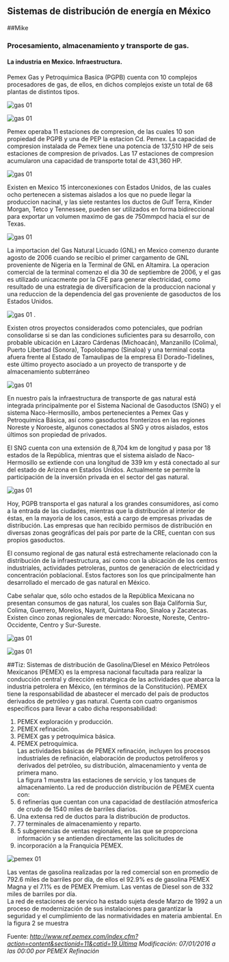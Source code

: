 ## Sistemas de distribución de energía en México

##Mike
### Procesamiento, almacenamiento y transporte de gas.
#### La industria en Mexico. Infraestructura.
Pemex Gas y Petroquimica Basica (PGPB) cuenta con 10 complejos procesadores de gas, de ellos, en dichos complejos existe un total de 68 plantas de distintos tipos.

![gas 01](https://github.com/sunnycanuck/ES-manual/issues/20)

![gas 01](https://github.com/sunnycanuck/ES-manual/issues/15)

Pemex operaba 11 estaciones de compresion, de las cuales 10 son propiedad de PGPB y una de PEP la estacion Cd. Pemex. La capacidad de compresion instalada de Pemex tiene una potencia de 137,510 HP de seis estaciones de compresion de privados. Las 17 estaciones de compresion acumularon una capacidad de transporte total de 431,360 HP.

![gas 01](https://github.com/sunnycanuck/ES-manual/issues/21)


Existen en Mexico 15 interconexiones con Estados Unidos, de las cuales ocho pertenecen a sistemas aislados a los que no puede llegar la produccion nacinal, y las siete restantes los ductos de Gulf Terra, Kinder Morgan, Tetco y Tennessee, pueden ser utilizados en forma bidireccional para exportar un volumen maximo de gas de 750mmpcd hacia el sur de Texas.

![gas 01](https://github.com/sunnycanuck/ES-manual/issues/16)


La importacion del Gas Natural Licuado (GNL) en Mexico comenzo durante agosto de 2006 cuando se recibio el primer cargamento de GNL proveniente de Nigeria en la Terminal de GNL en Altamira. La operacion comercial de la terminal comenzo el dia 30 de septiembre de 2006, y el gas es utilizado unicacmente por la CFE para generar electricidad, como resultado de una estrategia de diversificacion de la produccion nacional y una reduccion de la dependencia del gas proveniente de gasoductos de los Estados Unidos.

![gas 01](https://github.com/sunnycanuck/ES-manual/issues/17)
.

Existen otros proyectos considerados como potenciales, que podrían consolidarse si se dan las condiciones suficientes para su desarrollo, con probable ubicación en Lázaro Cárdenas (Michoacán), Manzanillo (Colima), Puerto Libertad (Sonora), Topolobampo (Sinaloa) y una terminal costa afuera frente al Estado de Tamaulipas de la empresa El Dorado-Tidelines, este último proyecto asociado a un proyecto de transporte y de almacenamiento subterráneo

![gas 01](https://github.com/sunnycanuck/ES-manual/issues/18)

En nuestro país la infraestructura de transporte de gas natural está integrada principalmente por el Sistema Nacional de Gasoductos (SNG) y el sistema Naco-Hermosillo, ambos pertenecientes a Pemex Gas y  Petroquímica Básica, así como gasoductos fronterizos en las regiones Noreste y Noroeste, algunos conectados al SNG y otros aislados, estos últimos son propiedad de privados.

El SNG cuenta con una extensión de 8,704 km de longitud y pasa por 18 estados de la República, mientras que el sistema aislado de Naco-Hermosillo se extiende con una longitud de 339 km y está conectado al sur del estado de Arizona en Estados Unidos. Actualmente se permite la participación de la inversión privada en el sector del gas natural.

![gas 01](https://github.com/sunnycanuck/ES-manual/issues/22)

Hoy, PGPB transporta el gas natural a los grandes consumidores, así como a la entrada de las ciudades, mientras que la distribución al interior de éstas, en la mayoría de los casos, está a cargo de empresas privadas de distribución. Las empresas que han recibido permisos de distribución en diversas zonas geográficas del país por parte de la CRE, cuentan con sus propios gasoductos.

El consumo regional de gas natural está estrechamente relacionado con la distribución de la infraestructura, así como con la ubicación de los centros industriales, actividades petroleras, puntos de generación de electricidad y concentración poblacional. Estos factores son los que principalmente han desarrollado el mercado de gas natural en México.

Cabe señalar que, sólo ocho estados de la República Mexicana no presentan consumos de gas natural, los cuales son Baja California Sur, Colima, Guerrero, Morelos, Nayarit, Quintana Roo, Sinaloa y Zacatecas. Existen cinco zonas regionales de mercado: Noroeste, Noreste, Centro-Occidente, Centro y Sur-Sureste.

![gas 01](https://github.com/sunnycanuck/ES-manual/issues/23)

![gas 01](https://github.com/sunnycanuck/ES-manual/issues/19)

##Tiz: Sistemas de distribución de Gasolina/Diesel en México
Petróleos Mexicanos (PEMEX) es la empresa nacional facultada para realizar la conducción central y dirección estrategica de las actividades que abarca la industria petrolera en México, (en términos de la Constitución). PEMEX tiene la responsabilidad de abastecer el mercado del país de productos derivados de petróleo y gas natural. Cuenta con cuatro organismos especificos para llevar a cabo 
dicha responsabilidad:
1. PEMEX exploración y producción.  
2. PEMEX refinación.  
3. PEMEX gas y petroquímica básica.  
4. PEMEX petroquímica.  
Las actividades básicas de PEMEX refinación, incluyen los procesos industriales de refinación, elaboración de productos petroliferos
y derivados del petróleo, su distribución, almacenamiento y venta de primera mano.  
La figura 1 muestra las estaciones de servicio, y los tanques de almacenamiento. La red de producción distribución de PEMEX cuenta 
con:  
1. 6 refinerías que cuentan con una capacidad de destilación atmosferica de crudo de 1540 miles de barriles diarios.  
2. Una extensa red de ductos para la distribución de productos.  
3. 77 terminales de almacenamiento y reparto.  
5. 5 subgerencias de ventas regionales, en las que se proporciona información y se antienden directamente las solicitudes de 
6. incorporación a la Franquicia PEMEX.  

![pemex 01](https://cloud.githubusercontent.com/assets/16943736/13582745/e7dec270-e462-11e5-9ef5-301cad2cf31b.gif)  

Las ventas de gasolina realizadas por la red comercial son en promedio de 792.6 miles de barriles por día, de ellos el 92.9% es
de gasolina PEMEX Magna  y el 7.1% es de PEMEX Premium. Las ventas de Diesel son de 332 miles de barriles por día.  
La red de estaciones de servico ha estado sujeta desde Marzo de 1992 a un proceso de modernización de sus instalaciones para 
garantizar la seguridad y el cumplimiento de las normatividades en materia ambiental.
En la figura 2 se muestra

Fuente: *http://www.ref.pemex.com/index.cfm?action=content&sectionid=11&catid=19,Última Modificación: 07/01/2016 a las 00:00 por PEMEX
Refinación*

